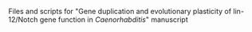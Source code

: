 Files and scripts for "Gene duplication and evolutionary plasticity of lin-12/Notch gene function in _Caenorhabditis_" manuscript

